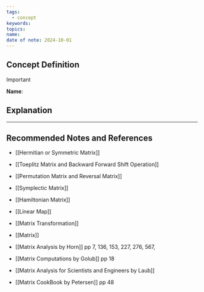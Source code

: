 ```yaml
---
tags:
  - concept
keywords: 
topics: 
name: 
date of note: 2024-10-01
---
```


## Concept Definition

>[!important]
>**Name**: 



## Explanation





-----------
##  Recommended Notes and References


- [[Hermitian or Symmetric Matrix]]
- [[Toeplitz Matrix and Backward Forward Shift Operation]]
- [[Permutation Matrix and Reversal Matrix]]
- [[Symplectic Matrix]]
- [[Hamiltonian Matrix]]


- [[Linear Map]]
- [[Matrix Transformation]]
- [[Matrix]]



- [[Matrix Analysis by Horn]] pp 7, 136, 153, 227, 276, 567, 
- [[Matrix Computations by Golub]] pp 18
- [[Matrix Analysis for Scientists and Engineers by Laub]]
- [[Matrix CookBook by Petersen]] pp 48